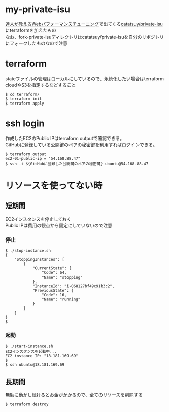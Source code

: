 # my-private-isu

[達人が教えるWebパフォーマンスチューニング](https://gihyo.jp/book/2022/978-4-297-12846-3)で出てくる[catatsuy/private-isu](https://github.com/catatsuy/private-isu)にterraformを加えたもの  
なお、fork-private-isuディレクトリはcatatsuy/private-isuを自分のリポジトリにフォークしたものなので注意

# terraform

stateファイルの管理はローカルにしているので、永続化したい場合はterraform cloudやS3を指定するなどすること

```shell
$ cd terraform/
$ terraform init
$ terraform apply
```

# ssh login

作成したEC2のPublic IPはterraform outputで確認できる。  
GitHubに登録している公開鍵のペアの秘密鍵を利用すればログインできる。

```shell
$ terraform output
ec2-01-public-ip = "54.168.88.47"
$ ssh -i ${GitHubに登録した公開鍵のペアの秘密鍵} ubuntu@54.168.88.47
```

# リソースを使ってない時

## 短期間

EC2インスタンスを停止しておく  
Public IPは費用の観点から固定にしていないので注意

### 停止
```shell
$ ./stop-instance.sh 
{
    "StoppingInstances": [
        {
            "CurrentState": {
                "Code": 64,
                "Name": "stopping"
            },
            "InstanceId": "i-068127bf49c91b3c2",
            "PreviousState": {
                "Code": 16,
                "Name": "running"
            }
        }
    ]
}
$ 
```

### 起動

```shell
$ ./start-instance.sh
EC2インスタンスを起動中...
EC2 instance IP: "18.181.169.69"
$
$ ssh ubuntu@18.181.169.69
```

## 長期間

無駄に動かし続けるとお金がかかるので、全てのリソースを削除する

```shell
$ terraform destroy
```